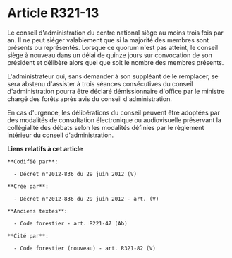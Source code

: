 # Article R321-13

Le conseil d'administration du centre national siège au moins trois fois par an. Il ne peut siéger valablement que si la
majorité des membres sont présents ou représentés. Lorsque ce quorum n'est pas atteint, le conseil siège à nouveau dans un
délai de quinze jours sur convocation de son président et délibère alors quel que soit le nombre des membres présents.

L'administrateur qui, sans demander à son suppléant de le remplacer, se sera abstenu d'assister à trois séances consécutives
du conseil d'administration pourra être déclaré démissionnaire d'office par le ministre chargé des forêts après avis du
conseil d'administration.

En cas d'urgence, les délibérations du conseil peuvent être adoptées par des modalités de consultation électronique ou
audiovisuelle préservant la collégialité des débats selon les modalités définies par le règlement intérieur du conseil
d'administration.

**Liens relatifs à cet article**

	**Codifié par**:

	  - Décret n°2012-836 du 29 juin 2012 (V)

	**Créé par**:

	  - Décret n°2012-836 du 29 juin 2012 - art. (V)

	**Anciens textes**:

	  - Code forestier - art. R221-47 (Ab)

	**Cité par**:

	  - Code forestier (nouveau) - art. R321-82 (V)
